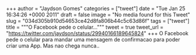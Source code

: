 
+++
author = "Jaydson Gomes"
categories = ["tweet"]
date = "Tue Jan 25 16:34:26 +0000 2011"
draft = false
image = "No media found for this Tweet"
slug = "034d305b910d54653ce42d8fa806b44c5c63d86f"
tags = ["tweet"]
title = """O Facebook pede o celular..."""
tweet = true
tweet_url = "https://twitter.com/jaydson/status/29940166189645824"
+++
O Facebook pede o celular para mandar uma mensagem de confirmacao para poder criar uma App. Mas nao chega nunca..
